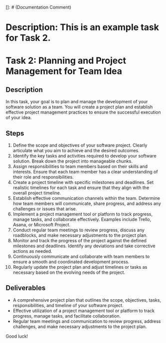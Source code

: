 []: # (Documentation Comment)
# Description: This is an example task for Task 2.
# Task 2: Planning and Project Management for Team Idea

## Description
In this task, your goal is to plan and manage the development of your software solution as a team. You will create a project plan and establish effective project management practices to ensure the successful execution of your idea.

## Steps
1. Define the scope and objectives of your software project. Clearly articulate what you aim to achieve and the desired outcomes.
2. Identify the key tasks and activities required to develop your software solution. Break down the project into manageable chunks.
3. Assign responsibilities to team members based on their skills and interests. Ensure that each team member has a clear understanding of their role and responsibilities.
4. Create a project timeline with specific milestones and deadlines. Set realistic timelines for each task and ensure that they align with the overall project timeline.
5. Establish effective communication channels within the team. Determine how team members will communicate, share progress, and address any challenges or issues that arise.
6. Implement a project management tool or platform to track progress, manage tasks, and collaborate effectively. Examples include Trello, Asana, or Microsoft Project.
7. Conduct regular team meetings to review progress, discuss any roadblocks, and make necessary adjustments to the project plan.
8. Monitor and track the progress of the project against the defined milestones and deadlines. Identify any deviations and take corrective actions as needed.
9. Continuously communicate and collaborate with team members to ensure a smooth and coordinated development process.
10. Regularly update the project plan and adjust timelines or tasks as necessary based on the evolving needs of the project.

## Deliverables
- A comprehensive project plan that outlines the scope, objectives, tasks, responsibilities, and timeline of your software project.
- Effective utilization of a project management tool or platform to track progress, manage tasks, and facilitate collaboration.
- Regular team meetings and communication to review progress, address challenges, and make necessary adjustments to the project plan.

Good luck!
